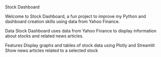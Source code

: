 Stock Dashboard

Welcome to Stock Dashboard, a fun project to improve my Python and dashboard creation skills using data from Yahoo Finance.

Data
Stock Dashboard uses data from Yahoo Finance to display information about stocks and related news articles.

Features
Display graphs and tables of stock data using Plotly and Streamlit
Show news articles related to a selected stock
